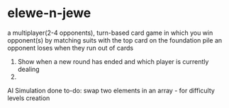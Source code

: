 # elewe-n-jewe
a multiplayer(2-4 opponents), turn-based card game in which you win opponent(s) by matching suits with the top card on the foundation pile
an opponent loses when they run out of cards
1. Show when a new round has ended  and which player is currently dealing
2. 


AI Simulation done
to-do:
swap two elements in an array - for difficulty levels creation 
